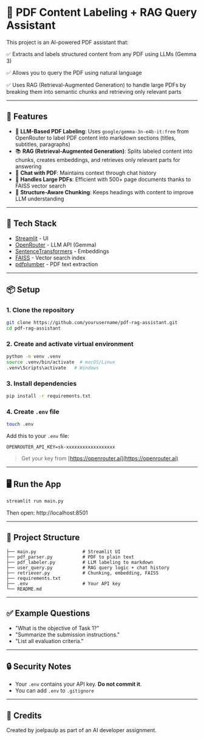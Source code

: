 # 📄 PDF Content Labeling + RAG Query Assistant

This project is an AI-powered PDF assistant that:

✅ Extracts and labels structured content from any PDF using LLMs (Gemma 3)

✅ Allows you to query the PDF using natural language

✅ Uses RAG (Retrieval-Augmented Generation) to handle large PDFs by breaking them into semantic chunks and retrieving only relevant parts

---

## 🚀 Features

- 🧠 **LLM-Based PDF Labeling**: Uses `google/gemma-3n-e4b-it:free` from OpenRouter to label PDF content into markdown sections (titles, subtitles, paragraphs)
- 📚 **RAG (Retrieval-Augmented Generation)**: Splits labeled content into chunks, creates embeddings, and retrieves only relevant parts for answering
- 💬 **Chat with PDF**: Maintains context through chat history
- 📎 **Handles Large PDFs**: Efficient with 500+ page documents thanks to FAISS vector search
- 🧱 **Structure-Aware Chunking**: Keeps headings with content to improve LLM understanding

---

## 🧰 Tech Stack

- [Streamlit](https://streamlit.io/) - UI
- [OpenRouter](https://openrouter.ai/) - LLM API (Gemma)
- [SentenceTransformers](https://www.sbert.net/) - Embeddings
- [FAISS](https://github.com/facebookresearch/faiss) - Vector search index
- [pdfplumber](https://github.com/jsvine/pdfplumber) - PDF text extraction

---

## 📦 Setup

### 1. Clone the repository
```bash
git clone https://github.com/yourusername/pdf-rag-assistant.git
cd pdf-rag-assistant
```

### 2. Create and activate virtual environment
```bash
python -m venv .venv
source .venv/bin/activate  # macOS/Linux
.venv\Scripts\activate   # Windows
```

### 3. Install dependencies
```bash
pip install -r requirements.txt
```

### 4. Create `.env` file
```bash
touch .env
```
Add this to your `.env` file:
```
OPENROUTER_API_KEY=sk-xxxxxxxxxxxxxxxxxx
```
> Get your key from [https://openrouter.ai](https://openrouter.ai)

---

## 🖥️ Run the App
```bash
streamlit run main.py
```
Then open: http://localhost:8501

---

## 📁 Project Structure
```
├── main.py                 # Streamlit UI
├── pdf_parser.py           # PDF to plain text
├── pdf_labeler.py          # LLM labeling to markdown
├── user_query.py           # RAG query logic + chat history
├── retriever.py            # Chunking, embedding, FAISS
├── requirements.txt
├── .env                    # Your API key
└── README.md
```

---

## ✅ Example Questions
- "What is the objective of Task 1?"
- "Summarize the submission instructions."
- "List all evaluation criteria."

---

## 🔒 Security Notes
- Your `.env` contains your API key. **Do not commit it**.
- You can add `.env` to `.gitignore`

---

## 🙌 Credits
Created by joelpaulp as part of an AI developer assignment.
